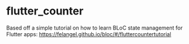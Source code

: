 # flutter_counter

Based off a simple tutorial on how to learn BLoC state management for Flutter apps: https://felangel.github.io/bloc/#/fluttercountertutorial
